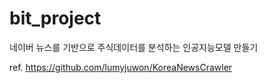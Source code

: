 # bit_project

네이버 뉴스를 기반으로 주식데이터를 분석하는 인공지능모델 만들기



ref. https://github.com/lumyjuwon/KoreaNewsCrawler
